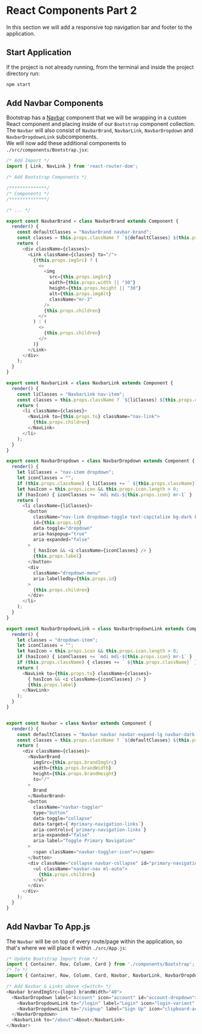# React Components Part 2
In this section we will add a responsive top navigation bar and footer to the application. 

## Start Application
If the project is not already running, from the terminal and inside the project directory run:
```bash
npm start 
```

## Add Navbar Components
Bootstrap has a [Navbar](https://getbootstrap.com/docs/4.2/components/navbar/) component that we will be wrapping in a custom React component and placing inside of our `Bootstrap` component collection.  
The `Navbar` will also consist of `NavbarBrand`, `NavbarLink`, `NavbarDropdown` and `NavbarDropdownLink` subcomponents.  
We will now add these additional components to `./src/components/Bootstrap.jsx`:
```js
/* Add Import */
import { Link, NavLink } from 'react-router-dom';

/* Add Bootstrap Components */

/**************/
/* Components */
/**************/

/* ... */

export const NavbarBrand = class NavbarBrand extends Component {
  render() {
    const defaultClasses = "NavbarBrand navbar-brand";
    const classes = this.props.className ? `${defaultClasses} ${this.props.className}` : defaultClasses;
    return (
      <div className={classes}>
        <Link className={classes} to="/">
          {(this.props.imgSrc) ? (
            <>  
              <img 
                src={this.props.imgSrc} 
                width={this.props.width || "30"} 
                height={this.props.height || "30"}
                alt={this.props.imgAlt}
                className="mr-3"
              />
              {this.props.children}
            </>
          ) : (
            <>
              {this.props.children}
            </>
          )}
        </Link>        
      </div>
    );
  }
}

export const NavbarLink = class NavbarLink extends Component {
  render() {
    const liClasses = "NavbarLink nav-item";
    const classes = this.props.className ? `${liClasses} ${this.props.className}` : liClasses;
    return (
      <li className={classes}>
        <NavLink to={this.props.to} className="nav-link">
          {this.props.children}
        </NavLink>        
      </li>
    );
  }
}

export const NavbarDropdown = class NavbarDropdown extends Component {
  render() {
    let liClasses = "nav-item dropdown";
    let iconClasses = "";
    if (this.props.className) { liClasses += ` ${this.props.className}` }
    let hasIcon = this.props.icon && this.props.icon.length > 0;
    if (hasIcon) { iconClasses += `mdi mdi-${this.props.icon} mr-1` }
    return (
      <li className={liClasses}>
        <button 
          className="nav-link dropdown-toggle text-capitalize bg-dark border-0" 
          id={this.props.id}
          data-toggle="dropdown"
          aria-haspopup="true"
          aria-expanded="false"
        >
          { hasIcon && <i className={iconClasses} /> }
          {this.props.label}
        </button>
        <div 
          className="dropdown-menu"
          aria-labelledby={this.props.id}
        >
          {this.props.children}
        </div>
      </li>
    );
  }      
}

export const NavbarDropdownLink = class NavbarDropdownLink extends Component {
  render() {
    let classes = "dropdown-item";
    let iconClasses = "";
    let hasIcon = this.props.icon && this.props.icon.length > 0;
    if (hasIcon) { iconClasses += `mdi mdi-${this.props.icon} mr-1` }
    if (this.props.className) { classes += ` ${this.props.className}` }
    return (
      <NavLink to={this.props.to} className={classes}>
        { hasIcon && <i className={iconClasses} /> }
        {this.props.label}
      </NavLink>
    );
  }      
}


export const Navbar = class Navbar extends Component {
  render() {
    const defaultClasses = "Navbar navbar navbar-expand-lg navbar-dark bg-dark";
    const classes = this.props.className ? `${defaultClasses} ${this.props.className}` : defaultClasses;
    return (
      <div className={classes}>
        <NavbarBrand
          imgSrc={this.props.brandImgSrc}
          width={this.props.brandWidth}
          height={this.props.brandHeight}
          to="/"
        >
          Brand
        </NavbarBrand>
        <button 
          className="navbar-toggler"
          type="button" 
          data-toggle="collapse"
          data-target={`#primary-navigation-links`} 
          aria-controls={`primary-navigation-links`} 
          aria-expanded="false" 
          aria-label="Toggle Primary Navigation"
        >
          <span className="navbar-toggler-icon"></span>
        </button>
        <div className="collapse navbar-collapse" id="primary-navigation-links">
          <ul className="navbar-nav ml-auto">
            {this.props.children}
          </ul>
        </div>
      </div>
    );
  }
}

```

## Add Navbar To App.js
The `Navbar` will be on top of every route/page within the application, so that's where we will place it within `./src/App.js`:
```js
/* Update Bootstrap Import From */
import { Container, Row, Column, Card } from './components/Bootstrap';
/* To */
import { Container, Row, Column, Card, Navbar, NavbarLink, NavbarDropdown, NavbarDropdownLink } from './components/Bootstrap';

/* Add Navbar & Links above <Switch> */
<Navbar brandImgSrc={logo} brandWidth="40">
  <NavbarDropdown label="Account" icon="account" id="account-dropdown">
    <NavbarDropdownLink to="/login" label="Login" icon="login-variant" />
    <NavbarDropdownLink to="/signup" label="Sign Up" icon="clipboard-account" />
  </NavbarDropdown>
  <NavbarLink to="/about">About</NavbarLink>
</Navbar>
```